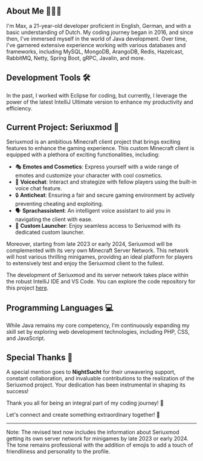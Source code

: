 ## About Me 🧑🏻‍💻

I'm Max, a 21-year-old developer proficient in English, German, and with a basic understanding of Dutch. My coding journey began in 2016, and since then, I've immersed myself in the world of Java development. Over time, I've garnered extensive experience working with various databases and frameworks, including MySQL, MongoDB, ArangoDB, Redis, Hazelcast, RabbitMQ, Netty, Spring Boot, gRPC, Javalin, and more.

## Development Tools 🛠️

In the past, I worked with Eclipse for coding, but currently, I leverage the power of the latest IntelliJ Ultimate version to enhance my productivity and efficiency.

## Current Project: Seriuxmod 🚀

Seriuxmod is an ambitious Minecraft client project that brings exciting features to enhance the gaming experience. This custom Minecraft client is equipped with a plethora of exciting functionalities, including:

- 🎭 **Emotes and Cosmetics**: Express yourself with a wide range of emotes and customize your character with cool cosmetics.
- 🎤 **Voicechat**: Interact and strategize with fellow players using the built-in voice chat feature.
- 🔒 **Anticheat**: Ensuring a fair and secure gaming environment by actively preventing cheating and exploiting.
- 🗣️ **Sprachassistent**: An intelligent voice assistant to aid you in navigating the client with ease.
- 🚀 **Custom Launcher**: Enjoy seamless access to Seriuxmod with its dedicated custom launcher.

Moreover, starting from late 2023 or early 2024, Seriuxmod will be complemented with its very own Minecraft Server Network. This network will host various thrilling minigames, providing an ideal platform for players to extensively test and enjoy the Seriuxmod client to the fullest. 

The development of Seriuxmod and its server network takes place within the robust IntelliJ IDE and VS Code. You can explore the code repository for this project [here](https://github.com/seriuxmod).

## Programming Languages 💻

While Java remains my core competency, I'm continuously expanding my skill set by exploring web development technologies, including PHP, CSS, and JavaScript.

## Special Thanks 🙏

A special mention goes to **NightSucht** for their unwavering support, constant collaboration, and invaluable contributions to the realization of the Seriuxmod project. Your dedication has been instrumental in shaping its success!

Thank you all for being an integral part of my coding journey! 🙌

Let's connect and create something extraordinary together! 🚀

---
Note: The revised text now includes the information about Seriuxmod getting its own server network for minigames by late 2023 or early 2024. The tone remains professional with the addition of emojis to add a touch of friendliness and personality to the profile.
